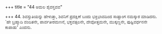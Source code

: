 +++
title = "44 ಅಮಲ ಶೈವಸ್ತವವ"

+++
44. ಶಿವಸ್ತುತಿಯನ್ನು ಹೇಳುತ್ತಾ, ಶಿವನಿಗೆ ಪ್ರದಕ್ಷಿಣೆ ಬಂದು ಭಕ್ತಿಭಾವದಿಂದ ಸಾಷ್ಟಾಂಗ ನಮಸ್ಕಾರ ಮಾಡಿದನು.  `ಹೇ ಬ್ರಹ್ಮಾದಿ ವಂದಿತನೇ, ಪಾರ್ವತೀರಮಣನೆ, ಭಕ್ತವತ್ಸಲನೇ, ದೇವೋತ್ತಮನೇ, ಮುಕ್ಕಣ್ಣನೇ, ಪುಷ್ಟಿವರ್ಧನನೇ ಕಾಪಾಡು' ಎಂದನು.